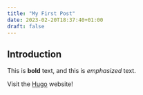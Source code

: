 ```yaml
---
title: "My First Post"
date: 2023-02-20T18:37:40+01:00
draft: false
---
```


## Introduction 

This is **bold** text, and this is *emphasized* text. 

Visit the [Hugo](https://gohugo.io) website!

